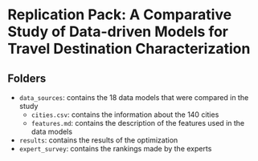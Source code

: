 # Replication Pack: A Comparative Study of Data-driven Models for Travel Destination Characterization

## Folders

* `data_sources`: contains the 18 data models that were compared in the study
  - `cities.csv`: contains the information about the 140 cities
  - `features.md`: contains the description of the features used in the data models
* `results`: contains the results of the optimization
* `expert_survey`: contains the rankings made by the experts
